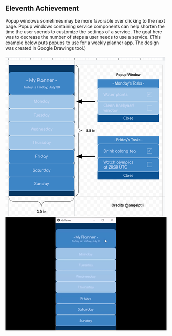 ## Eleventh Achievement
Popup windows sometimes may be more favorable over clicking to the next page. Popup windows containing service components can help shorten the time the user spends to customize the settings of a service. The goal here was to decrease the number of steps a user needs to use a service. (This example below puts popups to use for a weekly planner app. The design was created in Google Drawings tool.)
<br/>
<br/>
<img src="../../images/myplanner_app_design.png" width="500" height="500">
![](../../images/myplanner_snippet.gif)